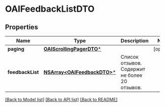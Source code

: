 # OAIFeedbackListDTO

## Properties
Name | Type | Description | Notes
------------ | ------------- | ------------- | -------------
**paging** | [**OAIScrollingPagerDTO***](OAIScrollingPagerDTO.md) |  | [optional] 
**feedbackList** | [**NSArray&lt;OAIFeedbackDTO&gt;***](OAIFeedbackDTO.md) | Список отзывов.  Содержит не более 20 отзывов.  | 

[[Back to Model list]](../README.md#documentation-for-models) [[Back to API list]](../README.md#documentation-for-api-endpoints) [[Back to README]](../README.md)


